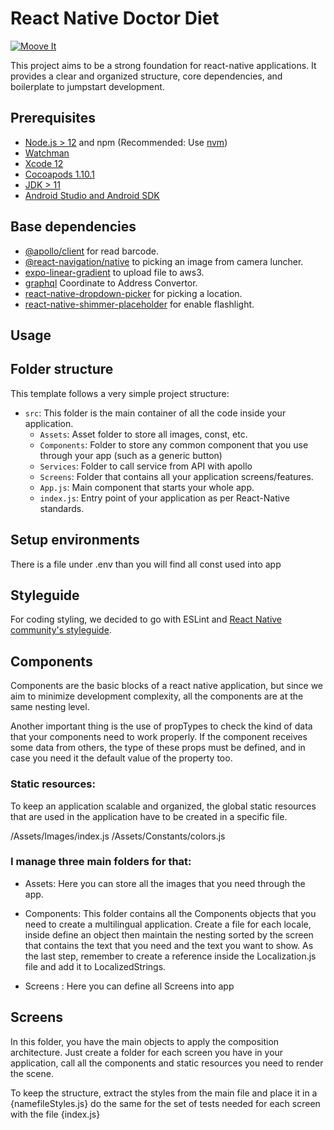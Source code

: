 # React Native Doctor Diet

[![Moove It](https://circleci.com/gh/moove-it/react-native-template.svg?style=svg)](https://github.com/coyot1904/doctordiet/)

This project aims to be a strong foundation for react-native applications. It provides a clear and organized structure, core dependencies, and boilerplate to jumpstart development.

## Prerequisites

- [Node.js > 12](https://nodejs.org) and npm (Recommended: Use [nvm](https://github.com/nvm-sh/nvm))
- [Watchman](https://facebook.github.io/watchman)
- [Xcode 12](https://developer.apple.com/xcode)
- [Cocoapods 1.10.1](https://cocoapods.org)
- [JDK > 11](https://www.oracle.com/java/technologies/javase-jdk11-downloads.html)
- [Android Studio and Android SDK](https://developer.android.com/studio)

## Base dependencies

- [@apollo/client]([[https://github.com/axios/axios](https://www.npmjs.com/package/expo-barcode-scanner](https://www.apollographql.com/docs/react/))) for read barcode.
- [@react-navigation/native]([https://reactnavigation.org/docs/getting-started/]) to picking an image from camera luncher.
- [expo-linear-gradient]([https://www.npmjs.com/package/react-native-aws3](https://docs.expo.dev/versions/latest/sdk/linear-gradient/)) to upload file to aws3.
- [graphql]([https://www.npmjs.com/package/react-native-geolocation-service](https://graphql.org/code/#javascript)) Coordinate to Address Convertor.
- [react-native-dropdown-picker](https://www.npmjs.com/package/react-native-dropdown-picker) for picking a location.
- [react-native-shimmer-placeholder]([https://github.com/ludo/react-native-torch](https://www.npmjs.com/package/react-native-shimmer-placeholder)) for enable flashlight.

## Usage

## Folder structure

This template follows a very simple project structure:

- `src`: This folder is the main container of all the code inside your application.
  - `Assets`: Asset folder to store all images, const, etc.
  - `Components`: Folder to store any common component that you use through your app (such as a generic button)
  - `Services`: Folder to call service from API with apollo
  - `Screens`: Folder that contains all your application screens/features.
  - `App.js`: Main component that starts your whole app.
  - `index.js`: Entry point of your application as per React-Native standards.


## Setup environments

There is a file under .env than you will find all const used into app


## Styleguide

For coding styling, we decided to go with ESLint and [React Native community's styleguide](https://github.com/facebook/react-native/tree/master/packages/eslint-config-react-native-community#readme).


## Components

Components are the basic blocks of a react native application, but since we​​ aim to minimize development complexity, all the components are at the same nesting level.

Another important thing is the use of propTypes to check the kind of data that your components need to work properly. If the component receives some data from others, the type of these props must be defined, and in case you need it the default value of the property too.

### Static resources:

To keep an application scalable and organized, the global static resources that are used in the application have to be created in a specific file.

/Assets/Images/index.js
/Assets/Constants/colors.js

### I manage three main folders for that:

- Assets: Here you can store all the images  that you need through the app. 

- Components: This folder contains all the Components objects that you need to create a multilingual application. Create a file for each locale, inside define an object then maintain the nesting sorted by the screen that contains the text that you need and the text you want to show. As the last step, remember to create a reference inside the Localization.js file and add it to LocalizedStrings.
- Screens : Here you can define all Screens into app



## Screens

In this folder, you have the main objects to apply the composition architecture. Just create a folder for each screen you have in your application, call all the components and static resources you need to render the scene.

To keep the structure, extract the styles from the main file and place it in a {namefileStyles.js} do the same for the set of tests needed for each screen with the file {index.js}
